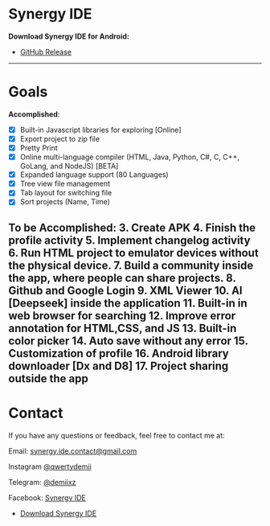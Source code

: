 # Synergy IDE

**Download Synergy IDE for Android:**
- [GitHub Release](https://github.com/qwertydemii/Synergy-IDE/releases/tag/synergy)

---

# Goals

**Accomplished**:
- [x] Built-in Javascript libraries for exploring [Online]
- [x] Export project to zip file
- [x] Pretty Print
- [x] Online multi-language compiler (HTML, Java, Python, C#, C, C++, GoLang, and NodeJS) [BETA]
- [x] Expanded language support (80 Languages)
- [x] Tree view file management 
- [x] Tab layout for switching file
- [x] Sort projects (Name, Time)

**To be Accomplished**:
3. Create APK
4. Finish the profile activity
5. Implement changelog activity
6. Run HTML project to emulator devices without the physical device.
7. Build a community inside the app, where people can share projects.
8. Github and Google Login
9. XML Viewer
10. AI [Deepseek] inside the application 
11. Built-in in web browser for searching
12. Improve error annotation for HTML,CSS, and JS
13. Built-in color picker
14. Auto save without any error
15. Customization of profile
16. Android library downloader [Dx and D8]
17. Project sharing outside the app
---

# Contact

If you have any questions or feedback, feel free to contact me at:

Email: synergy.ide.contact@gmail.com

Instagram [@qwertydemii](https://instagram.com/qwertydemii)

Telegram: [@demiixz](https://t.me/demiixz)

Facebook: [Synergy IDE](https://www.facebook.com/share/1BUoubo9gw/)


* [Download Synergy IDE](https://github.com/qwertydemii/Synergy-IDE/releases/download/synergy/Synergy.IDE_1.0.BETA_SNAPSHOT.apk)
